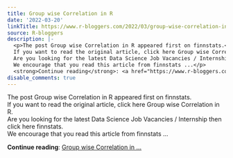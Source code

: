 ```yaml
---
title: Group wise Correlation in R
date: '2022-03-20'
linkTitle: https://www.r-bloggers.com/2022/03/group-wise-correlation-in-r/
source: R-bloggers
description: |-
  <p>The post Group wise Correlation in R appeared first on finnstats.<br />
  If you want to read the original article, click here Group wise Correlation in R.<br />
  Are you looking for the latest Data Science Job Vacancies / Internship then click here finnstats.<br />
  We encourage that you read this article from finnstats ...</p>
  <strong>Continue reading</strong>: <a href="https://www.r-bloggers.com/2022/03/group-wise-correlation-in-r/">Group wise Correlation in ...
disable_comments: true
---
```

<p>The post Group wise Correlation in R appeared first on finnstats.<br />
If you want to read the original article, click here Group wise Correlation in R.<br />
Are you looking for the latest Data Science Job Vacancies / Internship then click here finnstats.<br />
We encourage that you read this article from finnstats ...</p>
<strong>Continue reading</strong>: <a href="https://www.r-bloggers.com/2022/03/group-wise-correlation-in-r/">Group wise Correlation in ...